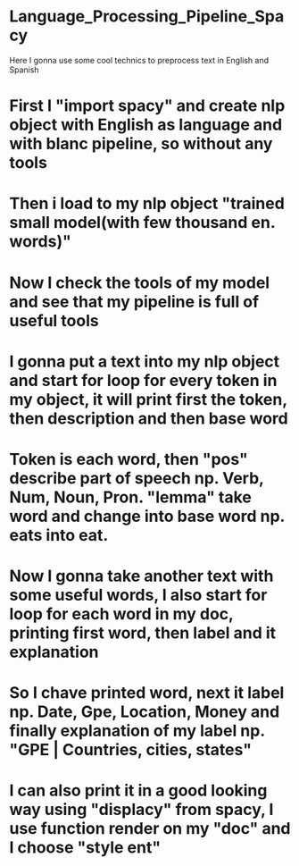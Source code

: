 # Language_Processing_Pipeline_Spacy
Here I gonna use some cool technics to preprocess text in English and Spanish
# First I "import spacy" and create nlp object with English as language and with blanc pipeline, so without any tools
# Then i load to my nlp object "trained small model(with few thousand en. words)" 
# Now I check the tools of my model and see that my pipeline is full of useful tools
# I gonna put a text into my nlp object and start for loop for every token in my object, it will print first the token, then description and then base word
# Token is each word, then "pos" describe part of speech np. Verb, Num, Noun, Pron. "lemma" take word and change into base word np. eats into eat.
# Now I gonna take another text with some useful words, I also start for loop for each word in my doc, printing first word, then label and it explanation
# So I chave printed word, next it label np. Date, Gpe, Location, Money and finally explanation of my label np. "GPE | Countries, cities, states"
# I can also print it in a good looking way using "displacy" from spacy, I use function render on my "doc" and I choose "style ent"
